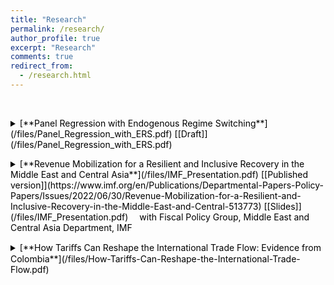 ```yaml
---
title: "Research"
permalink: /research/
author_profile: true
excerpt: "Research"
comments: true
redirect_from:
  - /research.html
---
```

<br>

<p></p>
<details>
<summary style="color: black; cursor: pointer;" onmouseover="this.style.color='#4d4dff';" onmouseout="this.style.color='black';" markdown='span'>
[**Panel Regression with Endogenous Regime Switching**](/files/Panel_Regression_with_ERS.pdf) [[Draft]](/files/Panel_Regression_with_ERS.pdf)
</summary>

<p><em>This paper .</em></p>

</details>

<p></p>

<details>
<summary style="color: black; cursor: pointer;" onmouseover="this.style.color='#4d4dff';" onmouseout="this.style.color='black';" markdown='span'>
[**Revenue Mobilization for a Resilient and Inclusive Recovery in the Middle East and Central Asia**](/files/IMF_Presentation.pdf) [[Published version]](https://www.imf.org/en/Publications/Departmental-Papers-Policy-Papers/Issues/2022/06/30/Revenue-Mobilization-for-a-Resilient-and-Inclusive-Recovery-in-the-Middle-East-and-Central-513773) [[Slides]](/files/IMF_Presentation.pdf)  
&emsp;with Fiscal Policy Group, Middle East and Central Asia Department, IMF 
</summary>      

<p><em>Domestic revenue </em></p>

</details>
<p></p>

<details>
<summary style="color: black; cursor: pointer;" onmouseover="this.style.color='#4d4dff';" onmouseout="this.style.color='black';" markdown='span'>
[**How Tariﬀs Can Reshape the International Trade Flow: Evidence from Colombia**](/files/How-Tariffs-Can-Reshape-the-International-Trade-Flow.pdf)          
</summary>

<p><em>This paper </em></p>

</details>
<br>
